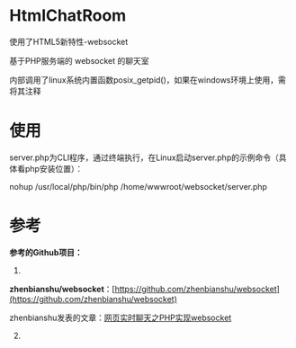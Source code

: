 # HtmlChatRoom #

使用了HTML5新特性-websocket

基于PHP服务端的 websocket 的聊天室

内部调用了linux系统内置函数posix_getpid()，如果在windows环境上使用，需将其注释



# 使用 #

server.php为CLI程序，通过终端执行，在Linux启动server.php的示例命令（具体看php安装位置）：

nohup /usr/local/php/bin/php /home/wwwroot/websocket/server.php



# 参考 #

**参考的Github项目：**

1.

**zhenbianshu/websocket**：[https://github.com/zhenbianshu/websocket](https://github.com/zhenbianshu/websocket)

zhenbianshu发表的文章：[网页实时聊天之PHP实现websocket](http://www.cnblogs.com/zhenbianshu/p/6111257.html)


2.
